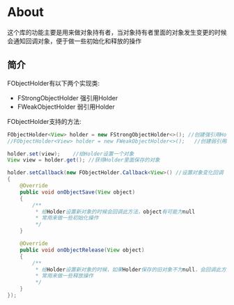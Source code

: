 # About
这个库的功能主要是用来做对象持有者，当对象持有者里面的对象发生变更的时候会通知回调对象，便于做一些初始化和释放的操作<br>

## 简介
FObjectHolder<T>有以下两个实现类:
<br>
* FStrongObjectHolder<T> 强引用Holder
* FWeakObjectHolder<T>   弱引用Holder

FObjectHolder<T>支持的方法:
<br>
```java
FObjectHolder<View> holder = new FStrongObjectHolder<>(); //创建强引用Holder
//FObjectHolder<View> holder = new FWeakObjectHolder<>();   //创建弱引用Holder

holder.set(view);    //给Holder设置一个对象
View view = holder.get(); //获得Holder里面保存的对象

holder.setCallback(new FObjectHolder.Callback<View>() //设置对象变化回调
{
    @Override
    public void onObjectSave(View object)
    {
        /**
         * 给Holder设置新对象的时候会回调此方法，object有可能为null
         * 常用来做一些初始化操作
         */
    }

    @Override
    public void onObjectRelease(View object)
    {
        /**
         * 给Holder设置新对象的时候，如果Holder保存的旧对象不为null，会回调此方法
         * 常用来做一些释放操作
         */
    }
});
```